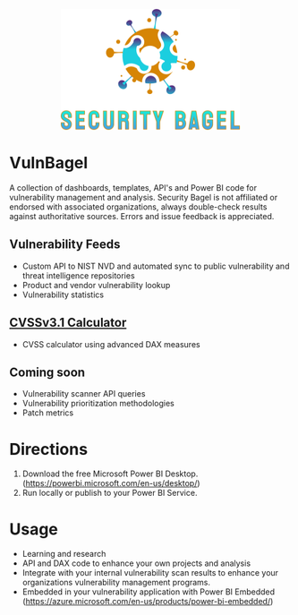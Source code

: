 <p align="center">
  <img src="https://github.com/SecurityBagel/SecurityBagel/blob/main/SecurityBagel.png"/>
</p>

# VulnBagel
A collection of dashboards, templates, API's and Power BI code for vulnerability management and analysis. Security Bagel is not affiliated or endorsed with associated organizations, always double-check results against authoritative sources. Errors and issue feedback is appreciated. 

## Vulnerability Feeds
- Custom API to NIST NVD and automated sync to public vulnerability and threat intelligence repositories
- Product and vendor vulnerability lookup
- Vulnerability statistics
## [CVSSv3.1 Calculator](https://github.com/SecurityBagel/VulnBagel/blob/main/CVSSv3.1_Calculator.pbix)
- CVSS calculator using advanced DAX measures
  
## Coming soon
- Vulnerability scanner API queries
- Vulnerability prioritization methodologies
- Patch metrics

# Directions
1. Download the free Microsoft Power BI Desktop. (https://powerbi.microsoft.com/en-us/desktop/) 
2. Run locally or publish to your Power BI Service.

# Usage
- Learning and research
- API and DAX code to enhance your own projects and analysis
- Integrate with your internal vulnerability scan results to enhance your organizations vulnerability management programs.
- Embedded in your vulnerability application with Power BI Embedded (https://azure.microsoft.com/en-us/products/power-bi-embedded/)
